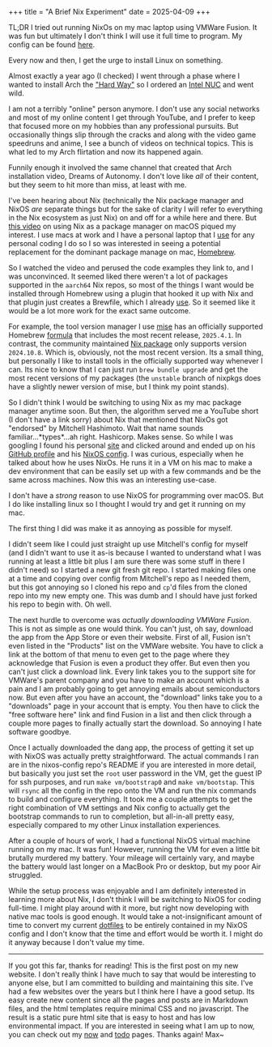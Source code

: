 +++
title = "A Brief Nix Experiment"
date = 2025-04-09
+++

TL;DR I tried out running NixOs on my mac laptop using VMWare Fusion. It was fun but ultimately I don't think I will use it full time to program. My config can be found [here](https://github.com/mxhzl/nixos-config).

Every now and then, I get the urge to install Linux on something.

Almost exactly a year ago (I checked) I went through a phase where I wanted to install Arch the ["Hard Way"](https://youtu.be/YC7NMbl4goo) so I ordered an [Intel NUC](https://laptopwithlinux.com/product/intel-nuc13-linux-mini-computer/) and went wild.

I am not a terribly "online" person anymore. I don't use any social networks and most of my online content I get through YouTube, and I prefer to keep that focused more on my hobbies than any professional pursuits. But occasionally things slip through the cracks and along with the video game speedruns and anime, I see a bunch of videos on technical topics. This is what led to my Arch flirtation and now its happened again.

Funnily enough it involved the same channel that created that Arch installation video, Dreams of Autonomy. I don't love like _all_ of their content, but they seem to hit more than miss, at least with me.

I've been hearing about Nix (technically the Nix package manager and NixOS _are_ separate things but for the sake of clarity I will refer to everything in the Nix ecosystem as just Nix) on and off for a while here and there. But [this video](https://youtu.be/Z8BL8mdzWHI) on using Nix as a package manager on macOS piqued my interest. I use macs at work and I have a personal laptop that I [use](@/uses.md) for any personal coding I do so I so was interested in seeing a potential replacement for the dominant package manage on mac, [Homebrew](https://brew.sh/).

So I watched the video and perused the code examples they link to, and I was unconvinced. It seemed liked there weren't a lot of packages supported in the `aarch64` Nix repos, so most of the things I want would be installed through Homebrew using a plugin that hooked it up with Nix and that plugin just creates a Brewfile, which I already [use](https://github.com/mxhzl/dotfiles_local/blob/mac/Brewfile). So it seemed like it would be a lot more work for the exact same outcome.

For example, the tool version manager I use [mise](https://mise.jdx.dev/) has an officially supported Homebrew [formula](https://formulae.brew.sh/formula/mise) that includes the most recent release, `2025.4.1`. In contrast, the community maintained [Nix package](https://github.com/NixOS/nixpkgs/blob/nixos-24.11/pkgs/by-name/mi/mise/package.nix) only supports version `2024.10.8`. Which is, obviously, not the most recent version. Its a small thing, but personally I like to install tools in the officially supported way whenever I can. Its nice to know that I can just run `brew bundle upgrade` and get the most recent versions of my packages (the `unstable` branch of nixpkgs does have a slightly newer version of mise, but I think my point stands).

So I didn't think I would be switching to using Nix as my mac package manager anytime soon. But then, the algorithm served me a YouTube short (I don't have a link sorry) about Nix that mentioned that NixOs got "endorsed" by Mitchell Hashimoto. Wait that name sounds familiar...\*types\*...ah right. Hashicorp. Makes sense. So while I was googling I found his personal [site](https://mitchellh.com/) and clicked around and ended up on his [GitHub profile](https://github.com/mitchellh) and his [NixOS config](https://github.com/mitchellh/nixos-config). I was curious, especially when he talked about how he uses NixOs. He runs it in a VM on his mac to make a dev environment that can be easily set up with a few commands and be the same across machines. Now this was an interesting use-case.

I don't have a _strong_ reason to use NixOS for programming over macOS. But I do like installing linux so I thought I would try and get it running on my mac.

The first thing I did was make it as annoying as possible for myself.

I didn't seem like I could just straight up use Mitchell's config for myself (and I didn't want to use it as-is because I wanted to understand what I was running at least a little bit plus I am sure there was some stuff in there I didn't need) so I started a new git fresh git repo. I started making files one at a time and copying over config from Mitchell's repo as I needed them, but this got annoying so I cloned his repo and `cp`'d files from the cloned repo into my new empty one. This was dumb and I should have just forked his repo to begin with. Oh well.

The next hurdle to overcome was _actually downloading VMWare Fusion_. This is not as simple as one would think. You can't just, oh say, download the app from the App Store or even their website. First of all, Fusion isn't even listed in the "Products" list on the VMWare website. You have to click a link at the bottom of that menu to even get to the page where they acknowledge that Fusion is even a product they offer. But even then you can't just click a download link. Every link takes you to the support site for VMWare's parent company and you have to make an account which is a pain and I am probably going to get annoying emails about semiconductors now. But even after you have an account, the "download" links take you to a "downloads" page in your account that is empty. You then have to click the "free software here" link and find Fusion in a list and then click through a couple more pages to finally actually start the download. So annoying I hate software goodbye.

Once I actually downloaded the dang app, the process of getting it set up with NixOS was actually pretty straightforward. The actual commands I ran are in the nixos-config repo's README if you are interested in more detail, but basically you just set the `root` user password in the VM, get the guest IP for ssh purposes, and run `make vm/bootstrap0` and `make vm/bootstap`. This will `rsync` all the config in the repo onto the VM and run the nix commands to build and configure everything. It took me a couple attempts to get the right combination of VM settings and Nix config to actually get the bootstrap commands to run to completion, but all-in-all pretty easy, especially compared to my other Linux installation experiences.

After a couple of hours of work, I had a functional NixOS virtual machine running on my mac. It was fun! However, running the VM for even a little bit brutally murdered my battery. Your mileage will certainly vary, and maybe the battery would last longer on a MacBook Pro or desktop, but my poor Air struggled.

While the setup process was enjoyable and I am definitely interested in learning more about Nix, I don't think I will be switching to NixOS for coding full-time. I might play around with it more, but right now developing with native mac tools is good enough. It would take a not-insignificant amount of time to convert my current [dotfiles](https://github.com/mxhzl/dotfiles) to be entirely contained in my NixOS config and I don't know that the time and effort would be worth it. I might do it anyway because I don't value my time.

***

If you got this far, thanks for reading! This is the first post on my new website. I don't really think I have much to say that would be interesting to anyone else, but I am committed to building and maintaining this site. I've had a few websites over the years but I think here I have a good setup. Its easy create new content since all the pages and posts are in Markdown files, and the html templates require minimal CSS and no javascript. The result is a static pure html site that is easy to host and has low environmental impact. If you are interested in seeing what I am up to now, you can check out my [now](@/now.md) and [todo](@/todo.md) pages. Thanks again! Max~

